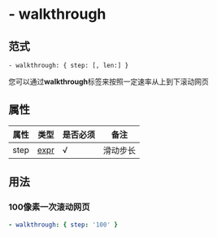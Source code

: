 
# \- walkthrough

## 范式
```
- walkthrough: { step: [, len:] }
```
您可以通过**walkthrough**标签来按照一定速率从上到下滚动网页

## 属性
| 属性 | 类型 | 是否必须 | 备注 |
|--------|--------|--------|--------|
|   step   | [expr](datatype.md)  |  √ | 滑动步长  |

## 用法
### 100像素一次滚动网页
```yaml
- walkthrough: { step: '100' }
```




